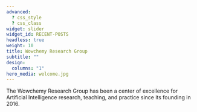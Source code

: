 ```yaml
---
advanced:
  ? css_style
  ? css_class
widget: slider
widget_id: RECENT-POSTS
headless: true
weight: 10
title: Wowchemy Research Group
subtitle: ""
design:
  columns: "1"
hero_media: welcome.jpg
---
```


The Wowchemy Research Group has been a center of excellence for Artificial Intelligence research, teaching, and practice since its founding in 2016.
